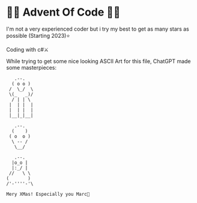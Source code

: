 <h1>🎄✨ Advent Of Code 🌟🎅 </h1>
I'm not a very experienced coder but i try my best to get as many stars as possible (Starting 2023)⭐️

Coding with c#⚔️


While trying to get some nice looking ASCII Art for this file, ChatGPT made some masterpieces:

```plaintext
   .--.
  ( o o )
 /  \_/  \
 \(_   _)/
  / | | \
 |  | |  |
 |  | |  |
 |__|_|__|

   .--.
  (    )
 ( o  o )
  \ -- /
   \__/

   .--.
  |o_o |
  |:_/ |
 //   \ \
(       )
/'-''''-'\ 

Mery XMas! Especially you Marc🎄
